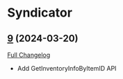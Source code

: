 # Syndicator

## [9](https://github.com/Baganator/Syndicator/tree/9) (2024-03-20)
[Full Changelog](https://github.com/Baganator/Syndicator/compare/8...9) 

- Add GetInventoryInfoByItemID API  

